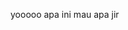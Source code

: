 yooooo apa ini mau apa jir

<!---
Jon0ky/Jon0ky is a ✨ special ✨ repository because its `README.md` (this file) appears on your GitHub profile.
You can click the Preview link to take a look at your changes.
--->
